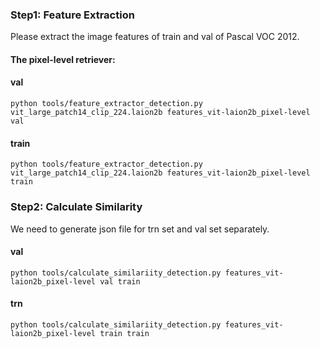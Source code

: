 ### Step1: Feature Extraction
Please extract the image features of train and val of Pascal VOC 2012.
#### The pixel-level retriever:
#### val
```
python tools/feature_extractor_detection.py vit_large_patch14_clip_224.laion2b features_vit-laion2b_pixel-level val
```
#### train
```
python tools/feature_extractor_detection.py vit_large_patch14_clip_224.laion2b features_vit-laion2b_pixel-level train
```
### Step2: Calculate Similarity
We need to generate json file for trn set and val set separately.
#### val
```
python tools/calculate_similariity_detection.py features_vit-laion2b_pixel-level val train
```
#### trn
```
python tools/calculate_similariity_detection.py features_vit-laion2b_pixel-level train train
```
